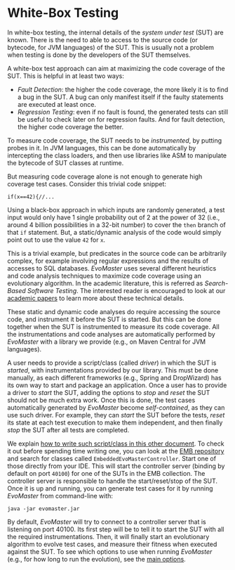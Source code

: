 # White-Box Testing


In white-box testing, the internal details of the _system under test_ (SUT) are known.
There is the need to able to access to the source code (or bytecode, for JVM languages) of the SUT.
This is usually not a problem when testing is done by the developers of the SUT themselves. 


A white-box test approach can aim at maximizing the code coverage of the SUT. 
This is helpful in at least two ways:

*   _Fault Detection_: the higher the code coverage, the more likely it is to find a bug in the SUT.
    A bug can only manifest itself if the faulty statements are executed at least once.
*   _Regression Testing_: even if no fault is found, the generated tests can still be useful to check
    later on for regression faults. And for fault detection, the higher code coverage the better.        


To measure code coverage, the SUT needs to be _instrumented_, by putting probes in it.
In JVM languages, this can be done automatically by intercepting the class loaders, and then
use libraries like ASM to manipulate the bytecode of SUT classes at runtime. 


But measuring code coverage alone is not enough to generate high coverage test cases.
Consider this trivial code snippet:

`if(x==42){//...` 

Using a black-box approach in which inputs are randomly generated, a test input would only have 1
single probability out of 2 at the power of 32 (i.e., around 4 billion possibilities in a 32-bit number)
 to cover the `then` branch of that `if` statement.
But, a static/dynamic analysis of the code would simply point out to use the value `42` for `x`.

This is a trivial example, but predicates in the source code can be arbitrarily complex, for
example involving regular expressions and the results of accesses to SQL databases.
_EvoMaster_ uses several different heuristics and code analysis techniques to maximize code coverage 
using an  evolutionary algorithm.
In the academic literature, this is referred as _Search-Based Software Testing_.
The interested reader is encouraged to look at our [academic papers](publications.md) 
to learn more about these technical details. 


These static and dynamic code analyses do require accessing the source code, and instrument it
before the SUT is started. 
But this can be done together when the SUT is instrumented to measure its code coverage.
All the instrumentations and code analyses are automatically performed by _EvoMaster_ with a 
library we provide (e.g., on Maven Central for JVM languages).

A user needs to provide a script/class (called _driver_) in which the SUT is _started_, with instrumentations provided
by our library.
This must be done manually, as each different frameworks (e.g., Spring and DropWizard) has its
own way to start and package an application. 
Once a user has to provide a driver to _start_ the SUT, adding the options to _stop_ and _reset_
the SUT should not be much extra work.
Once this is done, the  test cases  automatically generated by _EvoMaster_ become _self-contained_,
as they can use such driver.
For example, they can _start_ the SUT before the tests, _reset_ its state at each test execution to make
them independent, and then finally _stop_ the SUT after all tests are completed.

We explain [how to write such script/class in this other document](write_driver.md).
To check it out before spending time writing one, you can look at the
[EMB repository](https://github.com/EMResearch/EMB) and search for classes called 
`EmbeddedEvoMasterController`.
Start one of those directly from your IDE.
This will start the controller server (binding by default on port `40100`) for one of the SUTs in the
EMB collection.
The controller server is responsible to handle the start/reset/stop of the SUT.  
Once it is up and running, you can generate test cases  for it by running _EvoMaster_ from
command-line with: 

```
java -jar evomaster.jar
```
  
By default, _EvoMaster_ will try to connect to a controller server that is listening on port 40100.
Its first step will be to tell it to start the SUT with  all the required instrumentations.
Then, it will finally start an evolutionary algorithm to evolve test cases, and measure their fitness
when executed against the SUT. 
To see which options to use when running _EvoMaster_ (e.g., for how long to run the evolution),
see the [main options](options.md).  
  


